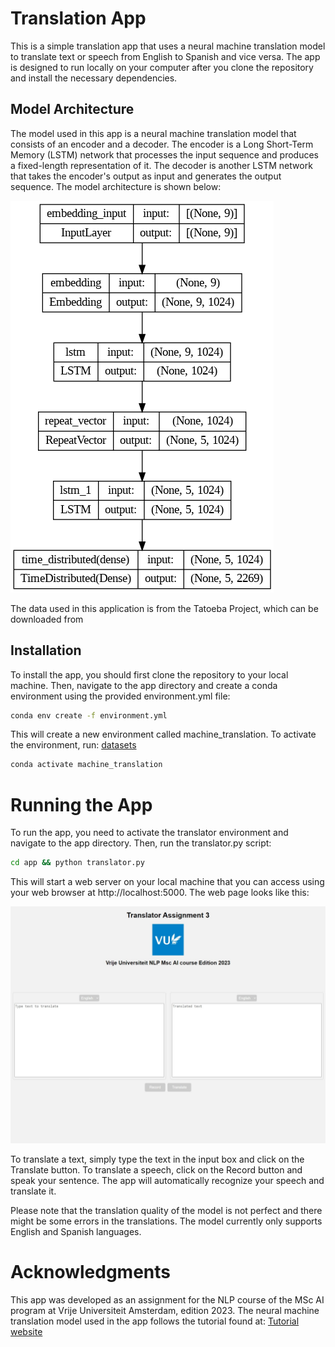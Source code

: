 # Translation App

This is a simple translation app that uses a neural machine translation model to translate text or speech from English to Spanish and vice versa. The app is designed to run locally on your computer after you clone the repository and install the necessary dependencies.

## Model Architecture

The model used in this app is a neural machine translation model that consists of an encoder and a decoder. The encoder is a Long Short-Term Memory (LSTM) network that processes the input sequence and produces a fixed-length representation of it. The decoder is another LSTM network that takes the encoder's output as input and generates the output sequence. The model architecture is shown below:

![Model Image](Neural_Machine_Translator/model.png)


The data used in this application is from the Tatoeba Project, which can be downloaded from 

## Installation

To install the app, you should first clone the repository to your local machine. Then, navigate to the app directory and create a conda environment using the provided environment.yml file:

```bash
conda env create -f environment.yml
```

This will create a new environment called machine_translation. To activate the environment, run: [datasets](http://tatoeba.org/files/downloads/sentences_detailed.csv)

```bash
conda activate machine_translation
```

# Running the App

To run the app, you need to activate the translator environment and navigate to the app directory. Then, run the translator.py script:

```bash
cd app && python translator.py
```

This will start a web server on your local machine that you can access using your web browser at http://localhost:5000. The web page looks like this:

![App running](app/app_screenshot.jpeg)

To translate a text, simply type the text in the input box and click on the Translate button. To translate a speech, click on the Record button and speak your sentence. The app will automatically recognize your speech and translate it.

Please note that the translation quality of the model is not perfect and there might be some errors in the translations. The model currently only supports English and Spanish languages.

# Acknowledgments

This app was developed as an assignment for the NLP course of the MSc AI program at Vrije Universiteit Amsterdam, edition 2023. The neural machine translation model used in the app follows the tutorial found at: [Tutorial website](https://machinelearningmastery.com/develop-neural-machine-translation-system-keras/)